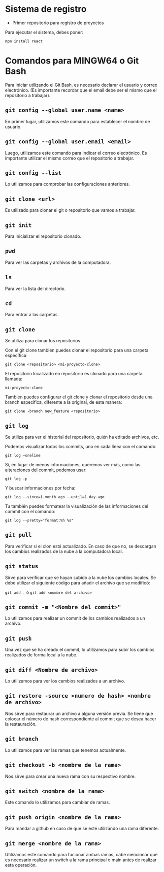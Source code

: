 # Sistema de registro
- Primer repositorio para registro de proyectos

Para ejecutar el sistema, debes poner:

```npm install react```

# Comandos para MINGW64 o Git Bash
Para iniciar utilizando el Git Bash, es necesario declarar el usuario y correo electrónico. (Es importante recordar que el email debe ser el mismo que el repositorio a trabajar).
## ```git config --global user.name <name>```

En primer lugar, utilizamos este comando para establecer el nombre de usuario.

## ```git config --global user.email <email>```

Luego, utilizamos este comando para indicar el correo electrónico. Es importante utilizar el mismo correo que el repositorio a trabajar.

## ```git config --list```

Lo utilizamos para comprobar las configuraciones anteriores.

## ```git clone <url>```

Es utilizado para clonar el git o repositorio que vamos a trabajar.

## ```git init```

Para inicializar el repositorio clonado.

## ```pwd```

Para ver las carpetas y archivos de la computadora.

## ```ls```

Para ver la lista del directorio.

## ```cd```

Para entrar a las carpetas.

## ```git clone```

Se utiliza para clonar los repositorios.

Con el git clone también puedes clonar el repositorio para una carpeta específica:

```git clone <repositorio> <mi-proyecto-clone>```

El repositorio localizado en repositorio es clonado para una carpeta llamada:

```mi-proyecto-clone```

También puedes configurar el git clone y clonar el repositorio desde una branch específica, diferente a la original, de esta manera:

```git clone -branch new_feature <repositorio>```

## ```git log```

Se utiliza para ver el historial del repositorio, quién ha editado archivos, etc.

Podemos visualizar todos los commits, uno en cada línea con el comando:

```git log –oneline```

Si, en lugar de menos informaciones, queremos ver más, como las alteraciones del commit, podemos usar:

```git log -p```

Y buscar informaciones por fecha:

```git log --since=1.month.ago --until=1.day.ago```

Tu también puedes formatear la visualización de las informaciones del commit con el comando:

```git log --pretty="format:%h %s"```

## ```git pull```

Para verificar si el clon está actualizado. En caso de que no, se descargan los cambios realizados de la nube a la computadora local.

## ```git status```

Sirve para verificar que se hayan subido a la nube los cambios locales. Se debe utilizar el siguiente código para añadir el archivo que se modificó: 

```git add .``` o ```git add <nombre del archivo>```

## ```git commit -m "<Nombre del commit>"```

Lo utilizamos para realizar un commit de los cambios realizados a un archivo.

## ```git push```

Una vez que se ha creado el commit, lo utilizamos para subir los cambios realizados de forma local a la nube.

## ```git diff <Nombre de archivo>```

Lo utilizamos para ver los cambios realizados a un archivo.

## ```git restore -source <numero de hash> <nombre de archivo>```

Nos sirve para restaurar un archivo a alguna versión previa. Se tiene que colocar el número de hash correspondiente al commit que se desea hacer la restauración.

## ```git branch```

Lo utilizamos para ver las ramas que tenemos actualmente.

## ```git checkout -b <nombre de la rama>```

Nos sirve para crear una nueva rama con su respectivo nombre.

## ```git switch <nombre de la rama>```

Este comando lo utilizamos para cambiar de ramas.

## ```git push origin <nombre de la rama>```

Para mandar a github en caso de que se esté utilizando una rama diferente.

## ```git merge <nombre de la rama>```

Utilizamos este comando para fucionar ambas ramas, cabe mencionar que es necesario realizar un switch a la rama principal o main antes de realizar esta operación.

